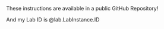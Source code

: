 These instructions are available in a public GitHub Repository!

And my Lab ID is @lab.LabInstance.ID
